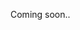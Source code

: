 Coming soon..

<!-- ## Plans
    Create gap -->

<!-- 
know whether this package might be useful for them.

## Features

<img src="readme_img/Bongo-Jams.gif" alt="heh">


## Getting started

start using the package.

## Usage

## Switch
thumb example
background example
outline example (for use write enableOutline: true)

```dart
const like = 'sample';
```

## Additional information
 -->
